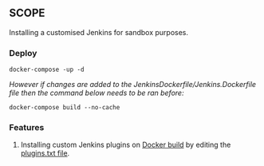 ## SCOPE 

Installing a customised Jenkins for sandbox purposes.


### Deploy
```
docker-compose -up -d 
```

*However if changes are added to the JenkinsDockerfile/Jenkins.Dockerfile file then the command below needs to be ran before:*

```
docker-compose build --no-cache
```


### Features 
1. Installing custom Jenkins plugins on [Docker build](JenkinsDockerfile/Jenkins.Dockerfile) by editing the [plugins.txt file](JenkinsDockerfile/scripts/plugins.txt). 